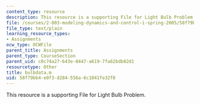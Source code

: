```yaml
---
content_type: resource
description: This resource is a supporting File for Light Bulb Problem.
file: /courses/2-003-modeling-dynamics-and-control-i-spring-2005/58f79bb4e0f3d284556a6c1041fe32f8_bulbdata.m
file_type: text/plain
learning_resource_types:
- Assignments
ocw_type: OCWFile
parent_title: Assignments
parent_type: CourseSection
parent_uid: c0c74a27-643e-0447-a619-7fa62bdb82d1
resourcetype: Other
title: bulbdata.m
uid: 58f79bb4-e0f3-d284-556a-6c1041fe32f8
---
```

This resource is a supporting File for Light Bulb Problem.

